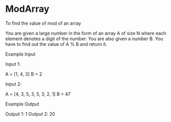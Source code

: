 # ModArray
To find the value of mod of an array

You are given a large number in the form of an array A of size N where each element denotes a digit of the number.
You are also given a number B. You have to find out the value of A % B and return it.

Example Input

Input 1:

A = [1, 4, 3] B = 2

Input 2:

A = [4, 3, 5, 3, 5, 3, 2, 1] B = 47


Example Output

Output 1:
1
Output 2:
20
